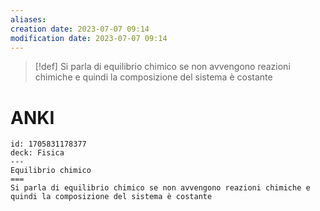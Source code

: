 ```yaml
---
aliases: 
creation date: 2023-07-07 09:14
modification date: 2023-07-07 09:14
---
```


>[!def]
>Si parla di equilibrio chimico se non avvengono reazioni chimiche e quindi la composizione del sistema è costante


# ANKI

```anki
id: 1705831178377
deck: Fisica
---
Equilibrio chimico
===
Si parla di equilibrio chimico se non avvengono reazioni chimiche e quindi la composizione del sistema è costante
```

